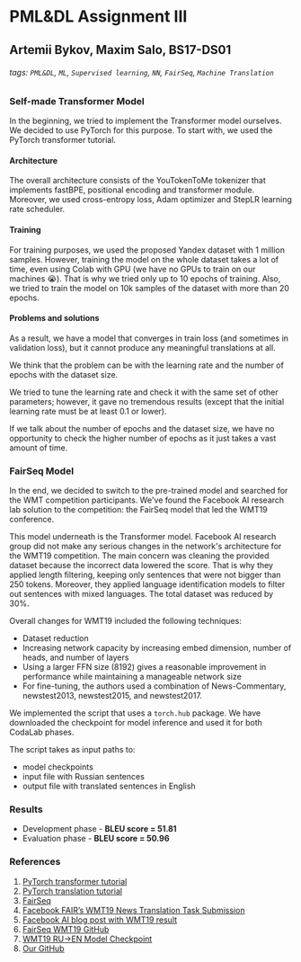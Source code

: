 # PML&DL Assignment III
## Artemii Bykov, Maxim Salo, BS17-DS01
###### tags: `PML&DL`, `ML`, `Supervised learning`, `NN`, `FairSeq`, `Machine Translation`

### Self-made Transformer Model
In the beginning, we tried to implement the Transformer model ourselves. We decided to use PyTorch for this purpose. To start with, we used the PyTorch transformer tutorial.

#### Architecture
The overall architecture consists of the YouTokenToMe tokenizer that implements fastBPE, positional encoding and transformer module. Moreover, we used cross-entropy loss, Adam optimizer and StepLR learning rate scheduler.

#### Training
For training purposes, we used the proposed Yandex dataset with 1 million samples. However, training the model on the whole dataset takes a lot of time, even using Colab with GPU (we have no GPUs to train on our machines 😭). That is why we tried only up to 10 epochs of training. Also, we tried to train the model on 10k samples of the dataset with more than 20 epochs.

#### Problems and solutions
As a result, we have a model that converges in train loss (and sometimes in validation loss), but it cannot produce any meaningful translations at all.

We think that the problem can be with the learning rate and the number of epochs with the dataset size. 

We tried to tune the learning rate and check it with the same set of other parameters; however, it gave no tremendous results (except that the initial learning rate must be at least 0.1 or lower).

If we talk about the number of epochs and the dataset size, we have no opportunity to check the higher number of epochs as it just takes a vast amount of time.

### FairSeq Model
In the end, we decided to switch to the pre-trained model and searched for the WMT competition participants. We've found the Facebook AI research lab solution to the competition: the FairSeq model that led the WMT19 conference.

This model underneath is the Transformer model. Facebook AI research group did not make any serious changes in the network's architecture for the WMT19 competition. The main concern was cleaning the provided dataset because the incorrect data lowered the score. That is why they applied length filtering, keeping only sentences that were not bigger than 250 tokens. Moreover, they applied language identification models to filter out sentences with mixed languages. The total dataset was reduced by 30%.

Overall changes for WMT19 included the following techniques:
* Dataset reduction
* Increasing network capacity by increasing embed dimension, number of heads, and number of layers
* Using a larger FFN size (8192) gives a reasonable improvement in performance while maintaining a manageable network size 
* For fine-tuning, the authors used a combination of News-Commentary, newstest2013, newstest2015, and newstest2017.

We implemented the script that uses a `torch.hub` package. We have downloaded the checkpoint for model inference and used it for both CodaLab phases.

The script takes as input paths to: 
* model checkpoints
* input file with Russian sentences
* output file with translated sentences in English

### Results
* Development phase - **BLEU score = 51.81**
* Evaluation phase - **BLEU score = 50.96**

### References
1. [PyTorch transformer tutorial](https://pytorch.org/tutorials/beginner/transformer_tutorial.html)
2. [PyTorch translation tutorial](https://pytorch.org/tutorials/intermediate/seq2seq_translation_tutorial.html)
3. [FairSeq](https://arxiv.org/pdf/1904.01038.pdf)
4. [Facebook FAIR’s WMT19 News Translation Task Submission](https://arxiv.org/pdf/1907.06616.pdf)
5. [Facebook AI blog post with WMT19 result](https://ai.facebook.com/blog/facebook-leads-wmt-translation-competition/)
6. [FairSeq WMT19 GitHub](https://github.com/pytorch/fairseq/tree/master/examples/wmt19)
7. [WMT19 RU->EN Model Checkpoint](https://dl.fbaipublicfiles.com/fairseq/models/wmt19.ru-en.ensemble.tar.gz)
8. [Our GitHub](https://github.com/BullDog57Rus/PMLDL-AssignmentIII)
